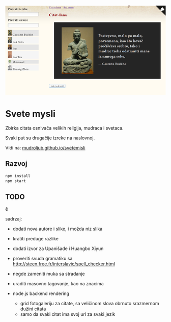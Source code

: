 [![](screen.png)](https://mudroljub.github.io/svetemisli)

# Svete mysli

Zbirka citata osnivača velikih religija, mudraca i svetaca.

Svaki put su drugačije izreke na naslovnoj.

Vidi na: [mudroljub.github.io/svetemisli](https://mudroljub.github.io/svetemisli)

## Razvoj

```
npm install
npm start
```

## TODO

ě

sadrzaj:
- dodati nova autore i slike, i možda niz slika
- kratiti preduge razlike
- dodati izvor za Upanišade i Huangbo Xiyun
- proveriti svuda gramatiku sa http://steen.free.fr/interslavic/spell_checker.html
- negde zameniti muka sa stradanje
- uraditi masovno tagovanje, kao na znacima

- node.js backend rendering
  - grid fotogaleriju za citate, sa veličinom slova obrnuto srazmernom dužini citata
  - samo da svaki citat ima svoj url za svaki jezik
